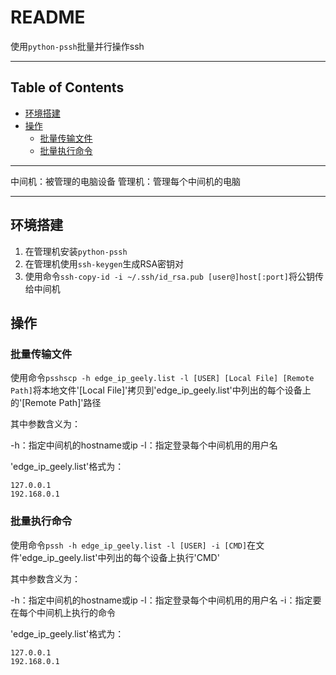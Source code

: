 # README

使用`python-pssh`批量并行操作ssh

---

## Table of Contents

<!-- vim-markdown-toc GFM -->

* [环境搭建](#环境搭建)
* [操作](#操作)
    * [批量传输文件](#批量传输文件)
    * [批量执行命令](#批量执行命令)

<!-- vim-markdown-toc -->

---

中间机：被管理的电脑设备
管理机：管理每个中间机的电脑

---

## 环境搭建

1. 在管理机安装`python-pssh`
2. 在管理机使用`ssh-keygen`生成RSA密钥对
3. 使用命令`ssh-copy-id -i ~/.ssh/id_rsa.pub [user@]host[:port]`将公钥传给中间机

## 操作

### 批量传输文件

使用命令`psshscp -h edge_ip_geely.list -l [USER] [Local File] [Remote Path]`将本地文件'[Local File]'拷贝到'edge_ip_geely.list'中列出的每个设备上的'[Remote Path]'路径

其中参数含义为：

-h：指定中间机的hostname或ip
-l：指定登录每个中间机用的用户名

'edge_ip_geely.list'格式为：

```shell
127.0.0.1
192.168.0.1
```

### 批量执行命令

使用命令`pssh -h edge_ip_geely.list -l [USER] -i [CMD]`在文件'edge_ip_geely.list'中列出的每个设备上执行'CMD'

其中参数含义为：

-h：指定中间机的hostname或ip
-l：指定登录每个中间机用的用户名
-i：指定要在每个中间机上执行的命令

'edge_ip_geely.list'格式为：

```shell
127.0.0.1
192.168.0.1
```
